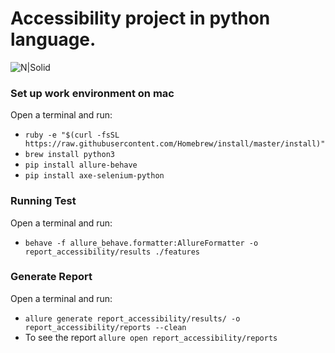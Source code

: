 # Accessibility project in python language.
![N|Solid](https://encrypted-tbn0.gstatic.com/images?q=tbn:ANd9GcT-Ckfyk55DtL1a9EApX84jIzIduzXb2qYbtAlVUtUDWhvnbyYX)

### Set up work environment on mac
Open a terminal and run:
* `ruby -e "$(curl -fsSL https://raw.githubusercontent.com/Homebrew/install/master/install)"`
* `brew install python3`
* `pip install allure-behave`
* `pip install axe-selenium-python`

### Running Test
Open a terminal and run:
* `behave -f allure_behave.formatter:AllureFormatter -o report_accessibility/results ./features`

### Generate Report
Open a terminal and run:
* `allure generate report_accessibility/results/ -o report_accessibility/reports --clean`
* To see the report `allure open report_accessibility/reports`
